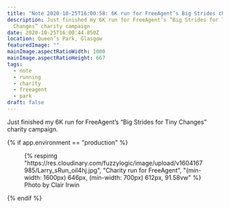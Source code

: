 ```yaml
---
title: "Note 2020-10-25T16:00:58: 6K run for FreeAgent’s Big Strides charity campaign"
description: Just finished my 6K run for FreeAgent’s “Big Strides for Tiny
  Changes” charity campaign
date: 2020-10-25T16:00:44.850Z
location: Queen’s Park, Glasgow
featuredImage: ""
mainImage.aspectRatioWidth: 1000
mainImage.aspectRatioHeight: 667
tags:
  - note
  - running
  - charity
  - freeagent
  - park
draft: false
---
```

Just finished my 6K run for FreeAgent’s “Big Strides for Tiny Changes” charity campaign.

{% if app.environment == "production" %}

<figure>
  {% respimg "https://res.cloudinary.com/fuzzylogic/image/upload/v1604167985/Larry_sRun_oil4hj.jpg", "Charity run for FreeAgent", "(min-width: 1600px) 646px, (min-width: 700px) 612px, 91.58vw" %}
  <figcaption>Photo by Clair Irwin</figcaption>
</figure>
{% endif %}
